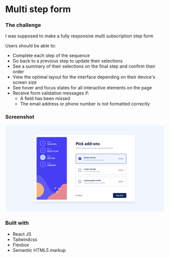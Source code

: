 # Multi step form

### The challenge

I was supposed to make a fully responsive multi subscription step form

Users should be able to:

- Complete each step of the sequence
- Go back to a previous step to update their selections
- See a summary of their selections on the final step and confirm their order
- View the optimal layout for the interface depending on their device's screen size
- See hover and focus states for all interactive elements on the page
- Receive form validation messages if:
  - A field has been missed
  - The email address or phone number is not formatted correctly

### Screenshot

![screenshot](/src/assets/images/screenshot.png)

### Built with

- React JS
- Tailwindcss
- Flexbox
- Semantic HTML5 markup
